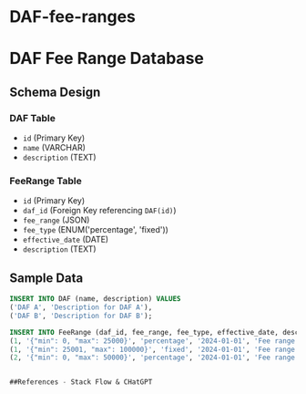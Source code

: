 # DAF-fee-ranges
# DAF Fee Range Database

## Schema Design

### DAF Table
- `id` (Primary Key)
- `name` (VARCHAR)
- `description` (TEXT)

### FeeRange Table
- `id` (Primary Key)
- `daf_id` (Foreign Key referencing `DAF(id)`)
- `fee_range` (JSON)
- `fee_type` (ENUM('percentage', 'fixed'))
- `effective_date` (DATE)
- `description` (TEXT)

## Sample Data

```sql
INSERT INTO DAF (name, description) VALUES
('DAF A', 'Description for DAF A'),
('DAF B', 'Description for DAF B');

INSERT INTO FeeRange (daf_id, fee_range, fee_type, effective_date, description) VALUES
(1, '{"min": 0, "max": 25000}', 'percentage', '2024-01-01', 'Fee range for DAF A from $0 to $25,000'),
(1, '{"min": 25001, "max": 100000}', 'fixed', '2024-01-01', 'Fee range for DAF A from $25,001 to $100,000'),
(2, '{"min": 0, "max": 50000}', 'percentage', '2024-01-01', 'Fee range for DAF B from $0 to $50,000');


##References - Stack Flow & CHatGPT

